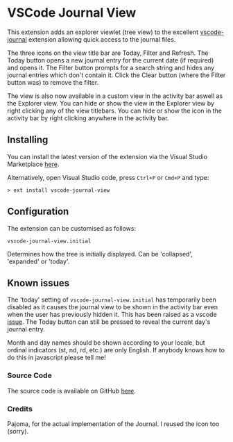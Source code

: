 # VSCode Journal View

This extension adds an explorer viewlet (tree view) to the excellent [vscode-journal](https://marketplace.visualstudio.com/items?itemName=Pajoma.vscode-journal) extension allowing quick access to the journal files.

The three icons on the view title bar are Today, Filter and Refresh. The Today button opens a new journal entry for the current date (if required) and opens it. The Filter button prompts for a search string and hides any journal entries which don't contain it. Click the Clear button (where the Filter button was) to remove the filter.

The view is also now available in a custom view in the activity bar aswell as the Explorer view. You can hide or show the view in the Explorer view by right clicking any of the view titlebars. You can hide or show the icon in the activity bar by right clicking anywhere in the activity bar.

## Installing

You can install the latest version of the extension via the Visual Studio Marketplace [here](https://marketplace.visualstudio.com/items?itemName=Gruntfuggly.vscode-journal-view).

Alternatively, open Visual Studio code, press `Ctrl+P` or `Cmd+P` and type:

    > ext install vscode-journal-view

## Configuration

The extension can be customised as follows:

`vscode-journal-view.initial`

Determines how the tree is initially displayed. Can be 'collapsed', 'expanded' or 'today'.

## Known issues

The 'today' setting of `vscode-journal-view.initial` has temporarily been disabled as it causes the journal view to be shown in the activity bar even when the user has previously hidden it. This has been raised as a vscode [issue](https://github.com/Microsoft/vscode/issues/50274). The Today button can still be pressed to reveal the current day's journal entry.

Month and day names should be shown according to your locale, but ordinal indicators (st, nd, rd, etc.) are only English. If anybody knows how to do this in javascript please tell me!

### Source Code

The source code is available on GitHub [here](https://github.com/Gruntfuggly/vscode-journal-view).

### Credits

Pajoma, for the actual implementation of the Journal. I reused the icon too (sorry).
